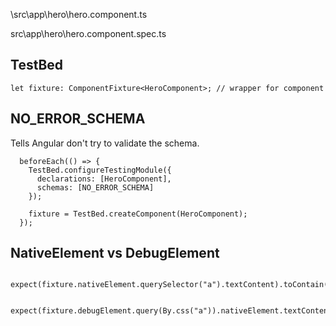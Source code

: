 \src\app\hero\hero.component.ts

src\app\hero\hero.component.spec.ts

## TestBed
```
let fixture: ComponentFixture<HeroComponent>; // wrapper for component

```

## NO_ERROR_SCHEMA
Tells Angular don't try to validate the schema.

```
  beforeEach(() => {
    TestBed.configureTestingModule({ 
      declarations: [HeroComponent],
      schemas: [NO_ERROR_SCHEMA]  
    });

    fixture = TestBed.createComponent(HeroComponent);
  });
```

## NativeElement vs DebugElement

```
  expect(fixture.nativeElement.querySelector("a").textContent).toContain("name2");

  expect(fixture.debugElement.query(By.css("a")).nativeElement.textContent).toContain("name2");
```
